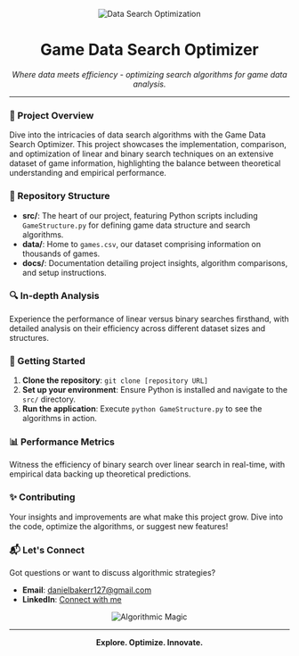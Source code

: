 <p align="center">
  <img src="https://media.giphy.com/media/iY8CRBdQXODJSCERIr/giphy.gif" alt="Data Search Optimization" />
</p>

<h1 align="center">Game Data Search Optimizer</h1>

<div align="center">
  <i>Where data meets efficiency - optimizing search algorithms for game data analysis.</i>
</div>

---

### 🎯 Project Overview
Dive into the intricacies of data search algorithms with the Game Data Search Optimizer. This project showcases the implementation, comparison, and optimization of linear and binary search techniques on an extensive dataset of game information, highlighting the balance between theoretical understanding and empirical performance.

### 📁 Repository Structure
- **src/**: The heart of our project, featuring Python scripts including `GameStructure.py` for defining game data structure and search algorithms.
- **data/**: Home to `games.csv`, our dataset comprising information on thousands of games.
- **docs/**: Documentation detailing project insights, algorithm comparisons, and setup instructions.

### 🔍 In-depth Analysis
Experience the performance of linear versus binary searches firsthand, with detailed analysis on their efficiency across different dataset sizes and structures.

### 🚀 Getting Started
1. **Clone the repository**: `git clone [repository URL]`
2. **Set up your environment**: Ensure Python is installed and navigate to the `src/` directory.
3. **Run the application**: Execute `python GameStructure.py` to see the algorithms in action.

### 📊 Performance Metrics
Witness the efficiency of binary search over linear search in real-time, with empirical data backing up theoretical predictions. 

### ✨ Contributing
Your insights and improvements are what make this project grow. Dive into the code, optimize the algorithms, or suggest new features!

### 📬 Let's Connect
Got questions or want to discuss algorithmic strategies?
- **Email**: [danielbakerr127@gmail.com](mailto:danielbakerr127@gmail.com)
- **LinkedIn**: [Connect with me](https://linkedin.com/in/danb127)

<p align="center">
  <img src="https://media.giphy.com/media/KzJkzjggfGN5Py6nkT/giphy.gif" alt="Algorithmic Magic" />
</p>

---

<p align="center">
  <b>Explore. Optimize. Innovate.</b>
</p>

